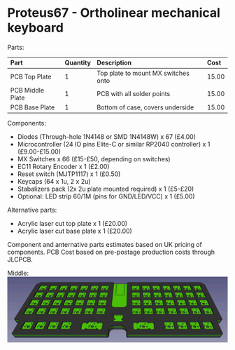 # Proteus67 - Ortholinear mechanical keyboard

Parts:

| Part | Quantity     | Description                | Cost |
| :-------- | :------- | :------------------------- |:-|
| PCB Top Plate | 1 | Top plate to mount MX switches onto | 15.00 |
| PCB Middle Plate | 1 | PCB with all solder points | 15.00 |
| PCB Base Plate | 1 | Bottom of case, covers underside | 15.00 |
  
Components:
* Diodes (Through-hole 1N4148 or SMD 1N4148W) x 67 (£4.00)
* Microcontroller (24 IO pins Elite-C or similar RP2040 controller) x 1 (£9.00-£15.00)
* MX Switches x 66 (£15-£50, depending on switches)
* EC11 Rotary Encoder x 1 (£2.00)
* Reset switch (MJTP1117) x 1 (£0.50)
* Keycaps (64 x 1u, 2 x 2u)
* Stabalizers pack (2x 2u plate mounted required) x 1 (£5-£20)
* Optional: LED strip 60/1M (pins for GND/LED/VCC) x 1 (£5.00)

Alternative parts:
* Acrylic laser cut top plate x 1 (£20.00)
* Acrylic laser cut base plate x 1 (£20.00)

Component and anternative parts estimates based on UK pricing of components.
PCB Cost based on pre-postage production costs through JLCPCB.

Middle:
![alt text](https://github.com/gzowski/Proteus67/blob/main/Images/keyboard3d.png?raw=true)


